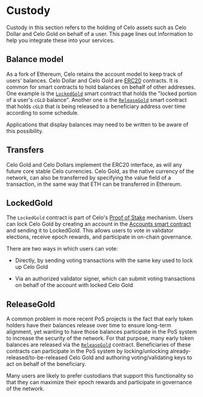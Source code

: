 # Custody

Custody in this section refers to the holding of Celo assets such as Celo Dollar and Celo Gold on behalf of a user. This page lines out information to help you integrate these into your services.

## Balance model

As a fork of Ethereum, Celo retains the account model to keep track of users' balances. Celo Dollar and Celo Gold are [ERC20](https://github.com/ethereum/EIPs/blob/master/EIPS/eip-20.md) contracts. It is common for smart contracts to hold balances on behalf of other addresses. One example is the [`LockedGold`](celo-codebase/protocol/proof-of-stake/locked-gold) smart contract that holds the "locked portion of a user's `cGLD` balance". Another one is the [`ReleaseGold`](https://github.com/celo-org/celo-monorepo/blob/master/packages/protocol/contracts/governance/ReleaseGoldInstance.sol) smart contract that holds `cGLD` that is being released to a beneficiary address over time according to some schedule.

Applications that display balances may need to be written to be aware of this possibility.

## Transfers

Celo Gold and Celo Dollars implement the ERC20 interface, as will any future core stable Celo currencies. Celo Gold, as the native currency of the network, can also be transferred by specifying the value field of a transaction, in the same way that ETH can be transferred in Ethereum.

## LockedGold

The `LockedGold` contract is part of Celo's [Proof of Stake](/../../celo-codebase/protocol/proof-of-stake/README.md) mechanism. Users can lock Celo Gold by creating an account in the [Accounts smart contract](https://github.com/celo-org/celo-monorepo/blob/master/packages/protocol/contracts/common/Accounts.sol#L89) and sending it to LockedGold. This allows users to vote in validator elections, receive epoch rewards, and participate in on-chain governance.

There are two ways in which users can vote:

- Directly, by sending voting transactions with the same key used to lock up Celo Gold

- Via an authorized validator signer, which can submit voting transactions on behalf of the account with locked Celo Gold

## ReleaseGold

A common problem in more recent PoS projects is the fact that early token holders have their balances release over time to ensure long-term alignment, yet wanting to have those balances participate in the PoS system to increase the security of the network. For that purpose, many early token balances are released via the [`ReleaseGold`](https://github.com/celo-org/celo-monorepo/blob/master/packages/protocol/contracts/governance/ReleaseGold.sol) contract. Beneficiaries of these contracts can participate in the PoS system by locking/unlocking already-released/to-be-released Celo Gold and authoring voting/validating keys to act on behalf of the beneficiary.

Many users are likely to prefer custodians that support this functionality so that they can maximize their epoch rewards and participate in governance of the network.
